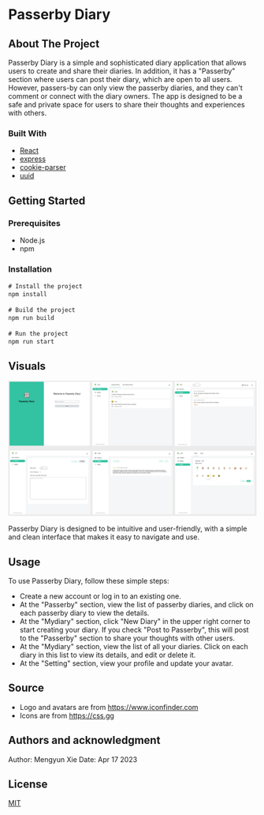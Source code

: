# Passerby Diary




## About The Project

Passerby Diary is a simple and sophisticated diary application that allows users to create and share their diaries. In addition, it has a "Passerby" section where users can post their diary, which are open to all users. However, passers-by can only view the passerby diaries, and they can't comment or connect with the diary owners. The app is designed to be a safe and private space for users to share their thoughts and experiences with others.

### Built With

- [React](https://reactjs.org/)
- [express](https://expressjs.com/)
- [cookie-parser](https://github.com/expressjs/cookie-parser)
- [uuid](https://github.com/uuidjs/uuid)


## Getting Started

### Prerequisites

- Node.js
- npm


### Installation

```
# Install the project
npm install

# Build the project
npm run build

# Run the project
npm run start
```


## Visuals

<img src="./visuals.png" alt="visuals" style="zoom:50%;" />

Passerby Diary is designed to be intuitive and user-friendly, with a simple and clean interface that makes it easy to navigate and use.


## Usage

To use Passerby Diary, follow these simple steps:

- Create a new account or log in to an existing one.
- At the "Passerby" section, view the list of passerby diaries, and click on each passerby diary to view the details.
- At the "Mydiary" section, click "New Diary" in the upper right corner to start creating your diary. If you check "Post to Passerby", this will post to the "Passerby" section to share your thoughts with other users.
- At the "Mydiary" section, view the list of all your diaries. Click on each diary in this list to view its details, and edit or delete it.
- At the "Setting" section, view your profile and update your avatar.


## Source

- Logo and avatars are from https://www.iconfinder.com
- Icons are from https://css.gg


## Authors and acknowledgment

Author: Mengyun Xie
Date: Apr 17 2023


## License

[MIT](https://choosealicense.com/licenses/mit/)